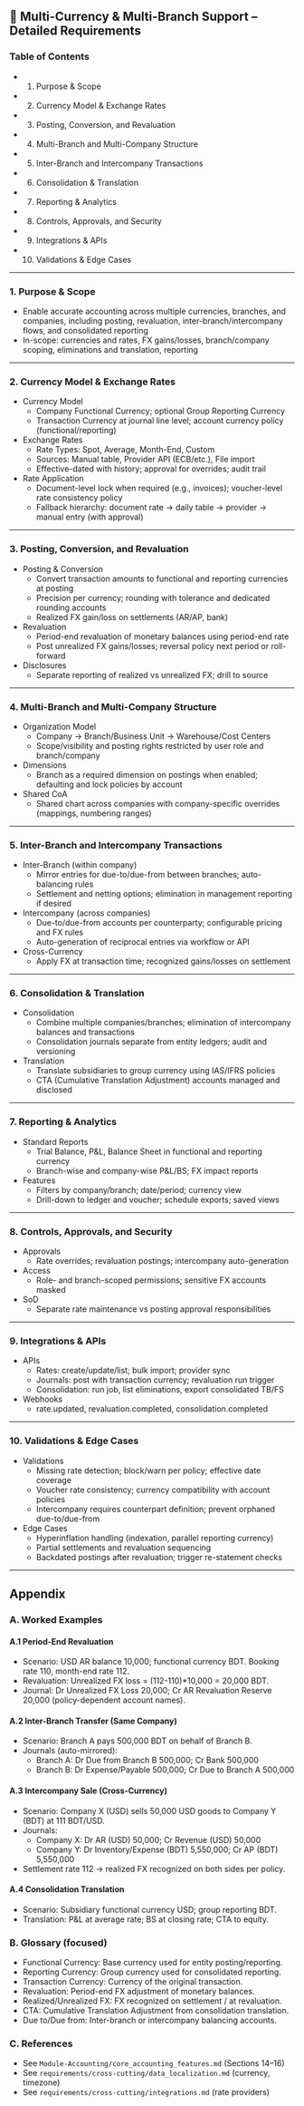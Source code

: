 ## 🔹 Multi-Currency & Multi-Branch Support – Detailed Requirements

### Table of Contents
- 1. Purpose & Scope
- 2. Currency Model & Exchange Rates
- 3. Posting, Conversion, and Revaluation
- 4. Multi-Branch and Multi-Company Structure
- 5. Inter-Branch and Intercompany Transactions
- 6. Consolidation & Translation
- 7. Reporting & Analytics
- 8. Controls, Approvals, and Security
- 9. Integrations & APIs
- 10. Validations & Edge Cases

---

### 1. Purpose & Scope
- Enable accurate accounting across multiple currencies, branches, and companies, including posting, revaluation, inter-branch/intercompany flows, and consolidated reporting
- In-scope: currencies and rates, FX gains/losses, branch/company scoping, eliminations and translation, reporting

---

### 2. Currency Model & Exchange Rates
- Currency Model
  - Company Functional Currency; optional Group Reporting Currency
  - Transaction Currency at journal line level; account currency policy (functional/reporting)
- Exchange Rates
  - Rate Types: Spot, Average, Month-End, Custom
  - Sources: Manual table, Provider API (ECB/etc.), File import
  - Effective-dated with history; approval for overrides; audit trail
- Rate Application
  - Document-level lock when required (e.g., invoices); voucher-level rate consistency policy
  - Fallback hierarchy: document rate → daily table → provider → manual entry (with approval)

---

### 3. Posting, Conversion, and Revaluation
- Posting & Conversion
  - Convert transaction amounts to functional and reporting currencies at posting
  - Precision per currency; rounding with tolerance and dedicated rounding accounts
  - Realized FX gain/loss on settlements (AR/AP, bank)
- Revaluation
  - Period-end revaluation of monetary balances using period-end rate
  - Post unrealized FX gains/losses; reversal policy next period or roll-forward
- Disclosures
  - Separate reporting of realized vs unrealized FX; drill to source

---

### 4. Multi-Branch and Multi-Company Structure
- Organization Model
  - Company → Branch/Business Unit → Warehouse/Cost Centers
  - Scope/visibility and posting rights restricted by user role and branch/company
- Dimensions
  - Branch as a required dimension on postings when enabled; defaulting and lock policies by account
- Shared CoA
  - Shared chart across companies with company-specific overrides (mappings, numbering ranges)

---

### 5. Inter-Branch and Intercompany Transactions
- Inter-Branch (within company)
  - Mirror entries for due-to/due-from between branches; auto-balancing rules
  - Settlement and netting options; elimination in management reporting if desired
- Intercompany (across companies)
  - Due-to/due-from accounts per counterparty; configurable pricing and FX rules
  - Auto-generation of reciprocal entries via workflow or API
- Cross-Currency
  - Apply FX at transaction time; recognized gains/losses on settlement

---

### 6. Consolidation & Translation
- Consolidation
  - Combine multiple companies/branches; elimination of intercompany balances and transactions
  - Consolidation journals separate from entity ledgers; audit and versioning
- Translation
  - Translate subsidiaries to group currency using IAS/IFRS policies
  - CTA (Cumulative Translation Adjustment) accounts managed and disclosed

---

### 7. Reporting & Analytics
- Standard Reports
  - Trial Balance, P&L, Balance Sheet in functional and reporting currency
  - Branch-wise and company-wise P&L/BS; FX impact reports
- Features
  - Filters by company/branch; date/period; currency view
  - Drill-down to ledger and voucher; schedule exports; saved views

---

### 8. Controls, Approvals, and Security
- Approvals
  - Rate overrides; revaluation postings; intercompany auto-generation
- Access
  - Role- and branch-scoped permissions; sensitive FX accounts masked
- SoD
  - Separate rate maintenance vs posting approval responsibilities

---

### 9. Integrations & APIs
- APIs
  - Rates: create/update/list; bulk import; provider sync
  - Journals: post with transaction currency; revaluation run trigger
  - Consolidation: run job, list eliminations, export consolidated TB/FS
- Webhooks
  - rate.updated, revaluation.completed, consolidation.completed

---

### 10. Validations & Edge Cases
- Validations
  - Missing rate detection; block/warn per policy; effective date coverage
  - Voucher rate consistency; currency compatibility with account policies
  - Intercompany requires counterpart definition; prevent orphaned due-to/due-from
- Edge Cases
  - Hyperinflation handling (indexation, parallel reporting currency)
  - Partial settlements and revaluation sequencing
  - Backdated postings after revaluation; trigger re-statement checks

---

## Appendix

### A. Worked Examples

#### A.1 Period-End Revaluation
- Scenario: USD AR balance 10,000; functional currency BDT. Booking rate 110, month-end rate 112.
- Revaluation: Unrealized FX loss = (112-110)*10,000 = 20,000 BDT.
- Journal: Dr Unrealized FX Loss 20,000; Cr AR Revaluation Reserve 20,000 (policy-dependent account names).

#### A.2 Inter-Branch Transfer (Same Company)
- Scenario: Branch A pays 500,000 BDT on behalf of Branch B.
- Journals (auto-mirrored):
  - Branch A: Dr Due from Branch B 500,000; Cr Bank 500,000
  - Branch B: Dr Expense/Payable 500,000; Cr Due to Branch A 500,000

#### A.3 Intercompany Sale (Cross-Currency)
- Scenario: Company X (USD) sells 50,000 USD goods to Company Y (BDT) at 111 BDT/USD.
- Journals:
  - Company X: Dr AR (USD) 50,000; Cr Revenue (USD) 50,000
  - Company Y: Dr Inventory/Expense (BDT) 5,550,000; Cr AP (BDT) 5,550,000
- Settlement rate 112 → realized FX recognized on both sides per policy.

#### A.4 Consolidation Translation
- Scenario: Subsidiary functional currency USD; group reporting BDT.
- Translation: P&L at average rate; BS at closing rate; CTA to equity.

### B. Glossary (focused)
- Functional Currency: Base currency used for entity posting/reporting.
- Reporting Currency: Group currency used for consolidated reporting.
- Transaction Currency: Currency of the original transaction.
- Revaluation: Period-end FX adjustment of monetary balances.
- Realized/Unrealized FX: FX recognized on settlement / at revaluation.
- CTA: Cumulative Translation Adjustment from consolidation translation.
- Due to/Due from: Inter-branch or intercompany balancing accounts.

### C. References
- See `Module-Accounting/core_accounting_features.md` (Sections 14–16)
- See `requirements/cross-cutting/data_localization.md` (currency, timezone)
- See `requirements/cross-cutting/integrations.md` (rate providers)

